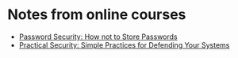 # Notes from online courses

* [Password Security: How not to Store Passwords](https://github.com/anshulkhare7/course-notes/blob/main/password-security.md)
* [Practical Security: Simple Practices for Defending Your Systems](https://github.com/anshulkhare7/course-notes/blob/main/practical-security.md)


